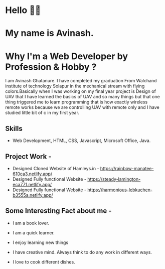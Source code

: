  # Hello 👋🏻
 #     My name is Avinash.
 #     Why I'm a Web Developer by Profession & Hobby ?
 
 
 
 
 
I am Avinash Ghatanure. I have completed my graduation From Walchand institute of technology Solapur in the mechanical stream with flying colors.Basically when I was working on my final year project is Design of UAV that I have learned the basics of UAV and so many things but that one thing triggered me to learn programming that is how exactly wireless remote works because we are controlling UAV with remote only and I have studied little bit of c in my first year.


## Skills 

* Web Development, HTML, CSS, Javascript, Microsoft Office, Java.

## Project Work -

*   Designed Cloned Website of Hamleys.in - https://rainbow-manatee-610ca3.netlify.app/                                                                                        
*   Designed Fully functional Website - https://steady-lamington-eca771.netlify.app/                                                                                                                 
*   Designed Fully functional Website - https://harmonious-lebkuchen-b3555a.netlify.app/

## Some Interesting Fact about me -

*   I am a book lover.

*   I am a quick learner.

*   I enjoy learning new things

*   I have creative mind. Always think to do any work in different ways.

*   I love to cook different dishes.

